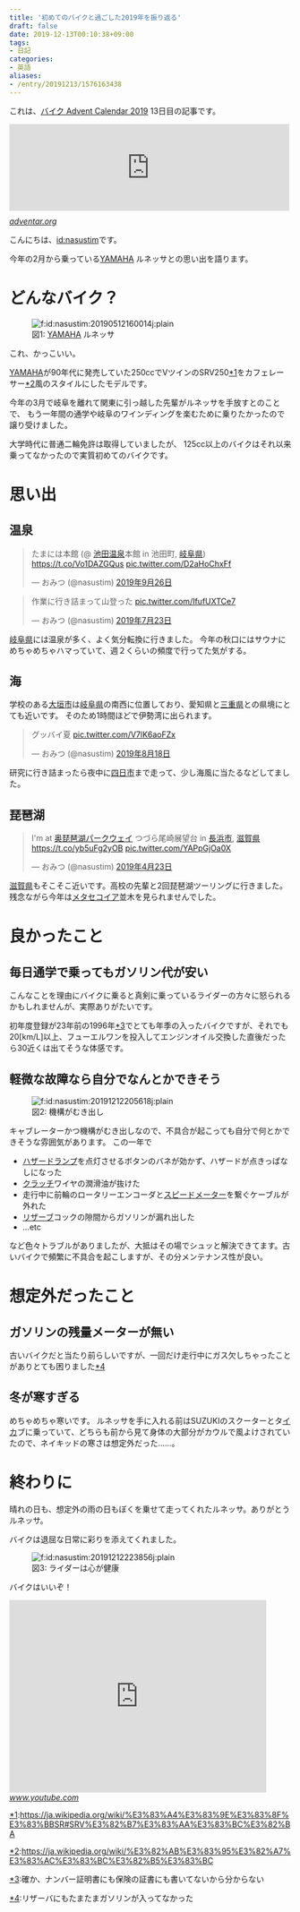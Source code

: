 ```yaml
---
title: '初めてのバイクと過ごした2019年を振り返る'
draft: false
date: 2019-12-13T00:10:38+09:00
tags:
- 日記
categories:
- 英語
aliases:
- /entry/20191213/1576163438
---
```

これは、<a href="https://adventar.org/calendars/4274">バイク Advent Calendar 2019</a> 13日目の記事です。


<iframe src="https://hatenablog-parts.com/embed?url=https%3A%2F%2Fadventar.org%2Fcalendars%2F4274" title="バイク Advent Calendar 2019 - Adventar" class="embed-card embed-webcard" scrolling="no" frameborder="0" style="display: block; width: 100%; height: 155px; max-width: 500px; margin: 10px 0px;"></iframe><cite class="hatena-citation"><a href="https://adventar.org/calendars/4274">adventar.org</a></cite>


こんにちは、<a href="http://blog.hatena.ne.jp/nasustim/">id:nasustim</a>です。


今年の2月から乗っている<a class="keyword" href="http://d.hatena.ne.jp/keyword/YAMAHA">YAMAHA</a> ルネッサとの思い出を語ります。


<h1>どんなバイク？</h1>

<figure class="figure-image figure-image-fotolife" title="図1: YAMAHA ルネッサ"><span itemscope itemtype="http://schema.org/Photograph"><img loading="lazy" src="/images/20190512160014.jpg" alt="f:id:nasustim:20190512160014j:plain" title="" class="hatena-fotolife" itemprop="image"></span><figcaption>図1: <a class="keyword" href="http://d.hatena.ne.jp/keyword/YAMAHA">YAMAHA</a> ルネッサ</figcaption></figure>


これ、かっこいい。


<a class="keyword" href="http://d.hatena.ne.jp/keyword/YAMAHA">YAMAHA</a>が90年代に発売していた250ccでVツインのSRV250<a href="#f-e0e5ac4b" name="fn-e0e5ac4b" title="https://ja.wikipedia.org/wiki/%E3%83%A4%E3%83%9E%E3%83%8F%E3%83%BBSR#SRV%E3%82%B7%E3%83%AA%E3%83%BC%E3%82%BA">*1</a>をカフェレーサー<a href="#f-de683bbb" name="fn-de683bbb" title="https://ja.wikipedia.org/wiki/%E3%82%AB%E3%83%95%E3%82%A7%E3%83%AC%E3%83%BC%E3%82%B5%E3%83%BC">*2</a>風のスタイルにしたモデルです。


<p>今年の3月で岐阜を離れて関東に引っ越した先輩がルネッサを手放すとのことで、
もう一年間の通学や岐阜のワインディングを楽むために乗りたかったので譲り受けました。</p>

<p>大学時代に普通二輪免許は取得していましたが、
125cc以上のバイクはそれ以来乗ってなかったので実質初めてのバイクです。</p>

<h1>思い出</h1>

<h2>温泉</h2>

<blockquote data-conversation="none" class="twitter-tweet" data-lang="ja"><p lang="ja" dir="ltr">たまには本館 (@ <a class="keyword" href="http://d.hatena.ne.jp/keyword/%C3%D3%C5%C4%B2%B9%C0%F4">池田温泉</a>本館 in 池田町, <a class="keyword" href="http://d.hatena.ne.jp/keyword/%B4%F4%C9%EC%B8%A9">岐阜県</a>) <a href="https://t.co/Vo1DAZGQus">https://t.co/Vo1DAZGQus</a> <a href="https://t.co/D2aHoChxFf">pic.twitter.com/D2aHoChxFf</a></p>&mdash; おみつ (@nasustim) <a href="https://twitter.com/nasustim/status/1177139245967974401?ref_src=twsrc%5Etfw">2019年9月26日</a></blockquote> <script async src="https://platform.twitter.com/widgets.js" charset="utf-8"></script> 


<blockquote data-conversation="none" class="twitter-tweet" data-lang="ja"><p lang="ja" dir="ltr">作業に行き詰まって山登った <a href="https://t.co/IfufUXTCe7">pic.twitter.com/IfufUXTCe7</a></p>&mdash; おみつ (@nasustim) <a href="https://twitter.com/nasustim/status/1153554685342580736?ref_src=twsrc%5Etfw">2019年7月23日</a></blockquote> <script async src="https://platform.twitter.com/widgets.js" charset="utf-8"></script> 


<p><a class="keyword" href="http://d.hatena.ne.jp/keyword/%B4%F4%C9%EC%B8%A9">岐阜県</a>には温泉が多く、よく気分転換に行きました。
今年の秋口にはサウナにめちゃめちゃハマっていて、週２くらいの頻度で行ってた気がする。</p>

<h2>海</h2>

<p>学校のある<a class="keyword" href="http://d.hatena.ne.jp/keyword/%C2%E7%B3%C0%BB%D4">大垣市</a>は<a class="keyword" href="http://d.hatena.ne.jp/keyword/%B4%F4%C9%EC%B8%A9">岐阜県</a>の南西に位置しており、愛知県と<a class="keyword" href="http://d.hatena.ne.jp/keyword/%BB%B0%BD%C5%B8%A9">三重県</a>との県境にとても近いです。
そのため1時間ほどで伊勢湾に出られます。</p>

<blockquote data-conversation="none" class="twitter-tweet" data-lang="ja"><p lang="ja" dir="ltr">グッバイ夏 <a href="https://t.co/V7lK6aoFZx">pic.twitter.com/V7lK6aoFZx</a></p>&mdash; おみつ (@nasustim) <a href="https://twitter.com/nasustim/status/1163098534146482176?ref_src=twsrc%5Etfw">2019年8月18日</a></blockquote> <script async src="https://platform.twitter.com/widgets.js" charset="utf-8"></script> 


研究に行き詰まったら夜中に<a class="keyword" href="http://d.hatena.ne.jp/keyword/%BB%CD%C6%FC%BB%D4">四日市</a>まで走って、少し海風に当たるなどしてました。


<h2>琵琶湖</h2>

<blockquote data-conversation="none" class="twitter-tweet" data-lang="ja"><p lang="ja" dir="ltr">I&#39;m at <a class="keyword" href="http://d.hatena.ne.jp/keyword/%B1%FC%C8%FC%C7%CA%B8%D0%A5%D1%A1%BC%A5%AF%A5%A6%A5%A7%A5%A4">奥琵琶湖パークウェイ</a> つづら尾崎展望台 in <a class="keyword" href="http://d.hatena.ne.jp/keyword/%C4%B9%C9%CD%BB%D4">長浜市</a>, <a class="keyword" href="http://d.hatena.ne.jp/keyword/%BC%A2%B2%EC%B8%A9">滋賀県</a> <a href="https://t.co/yb5uFg2yOB">https://t.co/yb5uFg2yOB</a> <a href="https://t.co/YAPpGjOa0X">pic.twitter.com/YAPpGjOa0X</a></p>&mdash; おみつ (@nasustim) <a href="https://twitter.com/nasustim/status/1120544991984672768?ref_src=twsrc%5Etfw">2019年4月23日</a></blockquote> <script async src="https://platform.twitter.com/widgets.js" charset="utf-8"></script> 


<a class="keyword" href="http://d.hatena.ne.jp/keyword/%BC%A2%B2%EC%B8%A9">滋賀県</a>もそこそこ近いです。高校の先輩と2回琵琶湖ツーリングに行きました。残念ながら今年は<a class="keyword" href="http://d.hatena.ne.jp/keyword/%A5%E1%A5%BF%A5%BB%A5%B3%A5%A4%A5%A2">メタセコイア</a>並木を見られませんでした。


<h1>良かったこと</h1>

<h2>毎日通学で乗ってもガソリン代が安い</h2>

こんなことを理由にバイクに乗ると真剣に乗っているライダーの方々に怒られるかもしれませんが、実際ありがたいです。


初年度登録が23年前の1996年<a href="#f-c5d1cb83" name="fn-c5d1cb83" title="確か、ナンバー証明書にも保険の証書にも書いてないから分からない">*3</a>でとても年季の入ったバイクですが、それでも20[km/L]以上、フューエルワンを投入してエンジンオイル交換した直後だったら30近くは出てそうな体感です。


<h2>軽微な故障なら自分でなんとかできそう</h2>

<figure class="figure-image figure-image-fotolife" title="図2: 機構がむき出し"><span itemscope itemtype="http://schema.org/Photograph"><img loading="lazy" src="/images/20191212205618.jpg" alt="f:id:nasustim:20191212205618j:plain" title="" class="hatena-fotolife" itemprop="image"></span><figcaption>図2: 機構がむき出し</figcaption></figure>


<p>キャブレーターかつ機構がむき出しなので、不具合が起こっても自分で何とかできそうな雰囲気があります。
この一年で</p>

<ul>
<li><a class="keyword" href="http://d.hatena.ne.jp/keyword/%A5%CF%A5%B6%A1%BC%A5%C9%A5%E9%A5%F3%A5%D7">ハザードランプ</a>を点灯させるボタンのバネが効かず、ハザードが点きっぱなしになった</li>
<li><a class="keyword" href="http://d.hatena.ne.jp/keyword/%A5%AF%A5%E9%A5%C3%A5%C1">クラッチ</a>ワイヤの潤滑油が抜けた</li>
<li>走行中に前輪のロータリーエンコーダと<a class="keyword" href="http://d.hatena.ne.jp/keyword/%A5%B9%A5%D4%A1%BC%A5%C9%A5%E1%A1%BC%A5%BF%A1%BC">スピードメーター</a>を繋ぐケーブルが外れた</li>
<li><a class="keyword" href="http://d.hatena.ne.jp/keyword/%A5%EA%A5%B6%A1%BC%A5%D6">リザーブ</a>コックの隙間からガソリンが漏れ出した</li>
<li>...etc</li>
</ul>


など色々トラブルがありましたが、大抵はその場でシュッと解決できてます。古いバイクで頻繁に不具合を起こしますが、その分メンテナンス性が良い。


<h1>想定外だったこと</h1>

<h2>ガソリンの残量メーターが無い</h2>

古いバイクだと当たり前らしいですが、一回だけ走行中にガス欠しちゃったことがありとても困りました<a href="#f-139f5003" name="fn-139f5003" title="リザーバにもたまたまガソリンが入ってなかった">*4</a>


<h2>冬が寒すぎる</h2>

<p>めちゃめちゃ寒いです。
ルネッサを手に入れる前はSUZUKIのスクーターとタ<a class="keyword" href="http://d.hatena.ne.jp/keyword/%A5%A4%A5%AB">イカ</a>ブに乗っていて、どちらも前から見て身体の大部分がカウルで風よけされていたので、ネイキッドの寒さは想定外だった......。</p>

<h1>終わりに</h1>

晴れの日も、想定外の雨の日もぼくを乗せて走ってくれたルネッサ。ありがとうルネッサ。


バイクは退屈な日常に彩りを添えてくれました。


<figure class="figure-image figure-image-fotolife" title="図3: ライダーは心が健康"><span itemscope itemtype="http://schema.org/Photograph"><img loading="lazy" src="/images/20191212223856.jpg" alt="f:id:nasustim:20191212223856j:plain" title="" class="hatena-fotolife" itemprop="image"></span><figcaption>図3: ライダーは心が健康</figcaption></figure>


バイクはいいぞ！


<iframe width="459" height="344" src="https://www.youtube.com/embed/DZ2TCZJ2lKM?feature=oembed" frameborder="0" allow="accelerometer; autoplay; clipboard-write; encrypted-media; gyroscope; picture-in-picture" allowfullscreen></iframe><cite class="hatena-citation"><a href="https://www.youtube.com/watch?v=DZ2TCZJ2lKM">www.youtube.com</a></cite>

<div class="footnote">
<p class="footnote"><a href="#fn-e0e5ac4b" name="f-e0e5ac4b" class="footnote-number">*1</a><span class="footnote-delimiter">:</span><span class="footnote-text"><a href="https://ja.wikipedia.org/wiki/%E3%83%A4%E3%83%9E%E3%83%8F%E3%83%BBSR#SRV%E3%82%B7%E3%83%AA%E3%83%BC%E3%82%BA">https://ja.wikipedia.org/wiki/%E3%83%A4%E3%83%9E%E3%83%8F%E3%83%BBSR#SRV%E3%82%B7%E3%83%AA%E3%83%BC%E3%82%BA</a></span></p>
<p class="footnote"><a href="#fn-de683bbb" name="f-de683bbb" class="footnote-number">*2</a><span class="footnote-delimiter">:</span><span class="footnote-text"><a href="https://ja.wikipedia.org/wiki/%E3%82%AB%E3%83%95%E3%82%A7%E3%83%AC%E3%83%BC%E3%82%B5%E3%83%BC">https://ja.wikipedia.org/wiki/%E3%82%AB%E3%83%95%E3%82%A7%E3%83%AC%E3%83%BC%E3%82%B5%E3%83%BC</a></span></p>
<p class="footnote"><a href="#fn-c5d1cb83" name="f-c5d1cb83" class="footnote-number">*3</a><span class="footnote-delimiter">:</span><span class="footnote-text">確か、ナンバー証明書にも保険の証書にも書いてないから分からない</span></p>
<p class="footnote"><a href="#fn-139f5003" name="f-139f5003" class="footnote-number">*4</a><span class="footnote-delimiter">:</span><span class="footnote-text">リザーバにもたまたまガソリンが入ってなかった</span></p>
</div>
